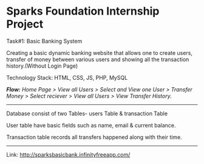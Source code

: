 <strong><h1>Sparks Foundation Internship Project</h1></strong>

Task#1: Basic Banking System

Creating a basic dynamic banking website that allows one to create users, transfer of money between various users and showing all the transaction history.(Without Login Page)


Technology Stack: HTML, CSS, JS, PHP, MySQL


<em><strong>Flow:</strong> Home Page > View all Users > Select and View one User > Transfer Money > Select reciever > View all Users > View Transfer History.</em>

<hr>
Database consist of two Tables- users Table & transaction Table

User table have basic fields such as name, email & current balance.

Transaction table records all transfers happened along with their time.
<hr>

Link: <a href=" sparksbasicbank.infinityfreeapp.com">http://sparksbasicbank.infinityfreeapp.com/</a>
